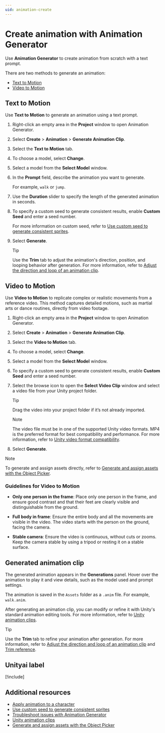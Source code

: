 ```yaml
---
uid: animation-create
---
```


# Create animation with Animation Generator

Use **Animation Generator** to create animation from scratch with a text prompt.

There are two methods to generate an animation:

* [Text to Motion](#text-to-motion)
* [Video to Motion](#video-to-motion)

## Text to Motion

Use **Text to Motion** to generate an animation using a text prompt.

1. Right-click an empty area in the **Project** window to open Animation Generator.
1. Select **Create** > **Animation** > **Generate Animation Clip**.
1. Select the **Text to Motion** tab.
1. To choose a model, select **Change**.
1. Select a model from the **Select Model** window.
1. In the **Prompt** field, describe the animation you want to generate.

   For example, `walk` or `jump`.

1. Use the **Duration** slider to specify the length of the generated animation in seconds.
1. To specify a custom seed to generate consistent results, enable **Custom Seed** and enter a seed number.

    For more information on custom seed, refer to [Use custom seed to generate consistent sprites](xref:custom-seed).
1. Select **Generate**.

   > [!TIP]
   > Use the **Trim** tab to adjust the animation's direction, position, and looping behavior after generation. For more information, refer to [Adjust the direction and loop of an animation clip](xref:animation-trim).

## Video to Motion

Use **Video to Motion** to replicate complex or realistic movements from a reference video. This method captures detailed motions, such as martial arts or dance routines, directly from video footage.

1. Right-click an empty area in the **Project** window to open Animation Generator.
1. Select **Create** > **Animation** > **Generate Animation Clip**.
1. Select the **Video to Motion** tab.
1. To choose a model, select **Change**.
1. Select a model from the **Select Model** window.
1. To specify a custom seed to generate consistent results, enable **Custom Seed** and enter a seed number.
1. Select the browse icon to open the **Select Video Clip** window and select a video file from your Unity project folder.

   > [!TIP]
   > Drag the video into your project folder if it’s not already imported.

   > [!NOTE]
   > The video file must be in one of the supported Unity video formats. MP4 is the preferred format for best compatibility and performance. For more information, refer to [Unity video format compatibility](https://docs.unity3d.com/Manual/VideoSources-FileCompatibility.html).


1. Select **Generate**.

> [!NOTE]
> To generate and assign assets directly, refer to [Generate and assign assets with the Object Picker](xref:asset-picker).

### Guidelines for Video to Motion

* **Only one person in the frame**: Place only one person in the frame, and ensure good contrast and that their feet are clearly visible and distinguishable from the ground.

* **Full body in frame**: Ensure the entire body and all the movements are visible in the video. The video starts with the person on the ground, facing the camera.

* **Stable camera**: Ensure the video is continuous, without cuts or zooms. Keep the camera stable by using a tripod or resting it on a stable surface.

## Generated animation clip

The generated animation appears in the **Generations** panel. Hover over the animation to play it and view details, such as the model used and prompt settings.

The animation is saved in the `Assets` folder as a `.anim` file. For example, `walk.anim`.

After generating an animation clip, you can modify or refine it with Unity's standard animation editing tools. For more information, refer to [Unity animation clips](https://docs.unity3d.com/Manual/AnimationClips.html).

> [!TIP]
> Use the **Trim** tab to refine your animation after generation. For more information, refer to [Adjust the direction and loop of an animation clip](xref:animation-trim) and [Trim reference](xref:trim-reference).

## Unityai label

[!include[](../snippets/unityai-label.md)]

## Additional resources

* [Apply animation to a character](xref:animation-apply)
* [Use custom seed to generate consistent sprites](xref:custom-seed)
* [Troubleshoot issues with Animation Generator](xref:animation-troubleshoot)
* [Unity animation clips](https://docs.unity3d.com/Manual/AnimationClips.html)
* [Generate and assign assets with the Object Picker](xref:asset-picker)
